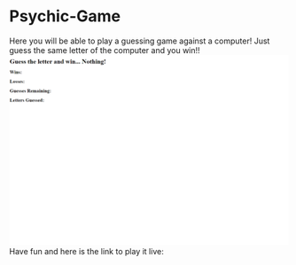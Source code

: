 # Psychic-Game
Here you will be able to play a guessing game against a computer! Just guess the same letter of the computer and you win!!
![](assets/images/game.png)
Have fun and here is the link to play it live:

